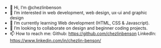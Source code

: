 - 👋 Hi, I’m @chezlinbenson
- 👀 I’m interested in web development, web design, ux-ui and graphic design
- 🌱 I’m currently learning Web development (HTML, CSS & Javascript).
- 💞️ I’m looking to collaborate on design and beginner coding projects.
- 📫 How to reach me:
     Github: https://github.com/chezlinbenson
     LinkedIn: https://www.linkedin.com/in/chezlin-benson/
     
<!---
chezlinbenson/chezlinbenson is a ✨ special ✨ repository because its `README.md` (this file) appears on your GitHub profile.
You can click the Preview link to take a look at your changes.
--->
